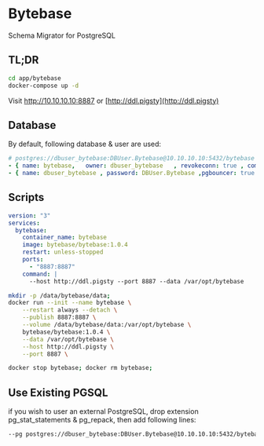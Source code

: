 # Bytebase

Schema Migrator for PostgreSQL

## TL;DR

```bash
cd app/bytebase
docker-compose up -d
```

Visit http://10.10.10.10:8887 or [http://ddl.pigsty](http://ddl.pigsty)

## Database

By default, following database & user are used:

```yaml
# postgres://dbuser_bytebase:DBUser.Bytebase@10.10.10.10:5432/bytebase
- { name: bytebase,   owner: dbuser_bytebase   , revokeconn: true , comment: bytebase primary database }
- { name: dbuser_bytebase , password: DBUser.Bytebase ,pgbouncer: true , roles: [ dbrole_admin ] , comment: admin user for bytebase database }
```

## Scripts

```yaml
version: "3"
services:
  bytebase:
    container_name: bytebase
    image: bytebase/bytebase:1.0.4
    restart: unless-stopped
    ports:
      - "8887:8887"
    command: |
      --host http://ddl.pigsty --port 8887 --data /var/opt/bytebase
```

```bash
mkdir -p /data/bytebase/data;
docker run --init --name bytebase \
    --restart always --detach \
    --publish 8887:8887 \
    --volume /data/bytebase/data:/var/opt/bytebase \
    bytebase/bytebase:1.0.4 \
    --data /var/opt/bytebase \
    --host http://ddl.pigsty \
    --port 8887 \
```

```bash
docker stop bytebase; docker rm bytebase;
```

## Use Existing PGSQL

if you wish to user an external PostgreSQL, drop extension pg_stat_statements & pg_repack, then add following lines:

```bash
--pg postgres://dbuser_bytebase:DBUser.Bytebase@10.10.10.10:5432/bytebase
```
